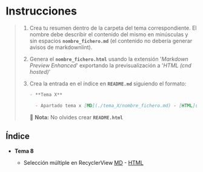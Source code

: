# Instrucciones

> 1. Crea tu resumen dentro de la carpeta del tema correspondiente. El nombre debe describir el contenido del mismo en minúsculas y sin espacios **`nombre_fichero.md`** (el contenido no debería generar avisos de markdownlint).
> 2. Genera el **`nombre_fichero.html`** usando la extensión '*Markdown Preview Enhanced*' exportando la previsualización a '*HTML (cnd hosted)*'
> 3. Crea la entrada en el índice en **`README.md`** siguiendo el formato:
>
>     ```markdown
>     - **Tema X**
>     
>       - Apartado tema x [MD](./tema_X/nombre_fichero.md) - [HTML](./tema_X/nombre_fichero.html)
>     ```
>
>     📌 **Nota:** No olvides crear **`README.html`**

## Índice

- **Tema 8**

  - Selección múltiple en RecyclerView [MD](./tema_8/seleccion_multiple_recycler.md) - [HTML](./tema_8/seleccion_multiple_recycler.html)
